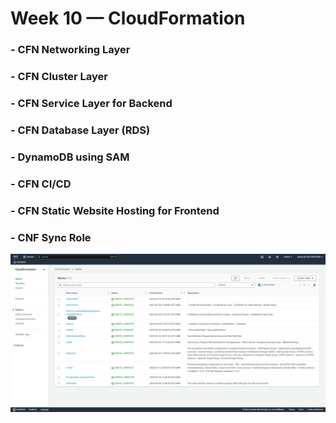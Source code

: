 # Week 10 — CloudFormation

### - CFN Networking Layer

### - CFN Cluster Layer

### - CFN Service Layer for Backend

### - CFN Database Layer (RDS)

### - DynamoDB using SAM

### - CFN CI/CD

### - CFN Static Website Hosting for Frontend

### - CNF Sync Role

![screenshot](Assets/cfn.png)